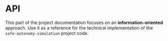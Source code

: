 # API

This part of the project documentation focuses on
an **information-oriented** approach. Use it as a
reference for the technical implementation of the
`safe-autonomy-simulation` project code.
